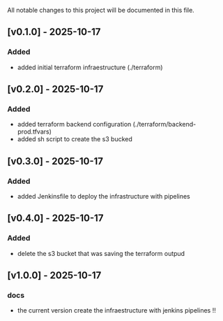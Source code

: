 All notable changes to this project will be documented in this file.

## [v0.1.0] - 2025-10-17
### Added
- added initial terraform infraestructure (./terraform)

## [v0.2.0] - 2025-10-17
### Added
- added terraform backend configuration (./terraform/backend-prod.tfvars)
- added sh script to create the s3 bucked

## [v0.3.0] - 2025-10-17
### Added
- added Jenkinsfile to deploy the infrastructure with pipelines 

## [v0.4.0] - 2025-10-17
### Added
- delete the s3 bucket that was saving the terraform outpud

## [v1.0.0] - 2025-10-17
### docs
- the current version create the infraestructure with jenkins pipelines !!